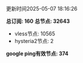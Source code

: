 更新时间2025-05-07 18:16:26

**总订阅: 160**
**总节点: 32643**
- vless节点: 10565
- hysteria2节点: 2

**google ping有效节点: 374**
